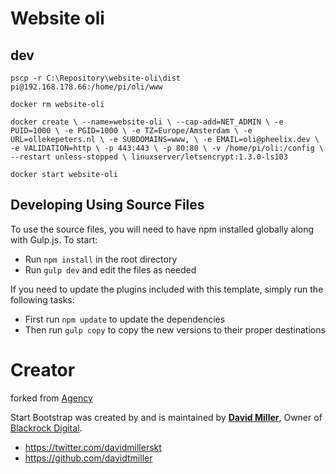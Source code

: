 # Website oli

## dev

`pscp -r C:\Repository\website-oli\dist pi@192.168.178.66:/home/pi/oli/www`

`docker rm website-oli`

`docker create \
  --name=website-oli \
  --cap-add=NET_ADMIN \
  -e PUID=1000 \
  -e PGID=1000 \
  -e TZ=Europe/Amsterdam \
  -e URL=ollekepeters.nl \
  -e SUBDOMAINS=www, \
  -e EMAIL=oli@pheelix.dev \
  -e VALIDATION=http \
  -p 443:443 \
  -p 80:80 \
  -v /home/pi/oli:/config \
  --restart unless-stopped \
  linuxserver/letsencrypt:1.3.0-ls103`
  
`docker start website-oli`

## Developing Using Source Files
To use the source files, you will need to have npm installed globally along with Gulp.js. To start:
* Run `npm install` in the root directory
* Run `gulp dev` and edit the files as needed

If you need to update the plugins included with this template, simply run the following tasks:
* First run `npm update` to update the dependencies
* Then run `gulp copy` to copy the new versions to their proper destinations

# Creator
forked from [Agency](http://startbootstrap.com/template-overviews/agency/)

Start Bootstrap was created by and is maintained by **[David Miller](http://davidmiller.io/)**, Owner of [Blackrock Digital](http://blackrockdigital.io/).

* https://twitter.com/davidmillerskt
* https://github.com/davidtmiller
